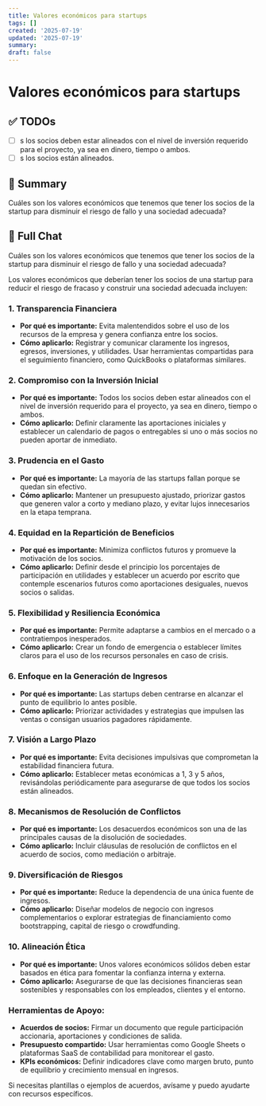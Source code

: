 ```yaml
---
title: Valores económicos para startups
tags: []
created: '2025-07-19'
updated: '2025-07-19'
summary:
draft: false
---
```


# Valores económicos para startups

## ✅ TODOs
- [ ] s los socios deben estar alineados con el nivel de inversión requerido para el proyecto, ya sea en dinero, tiempo o ambos.
- [ ] s los socios están alineados.

## 📌 Summary
Cuáles son los valores económicos que tenemos que tener los socios de la startup para disminuir el riesgo de fallo y una sociedad adecuada?

## 🧠 Full Chat


Cuáles son los valores económicos que tenemos que tener los socios de la startup para disminuir el riesgo de fallo y una sociedad adecuada?



Los valores económicos que deberían tener los socios de una startup para reducir el riesgo de fracaso y construir una sociedad adecuada incluyen:

### **1. Transparencia Financiera**
- **Por qué es importante:** Evita malentendidos sobre el uso de los recursos de la empresa y genera confianza entre los socios.
- **Cómo aplicarlo:** Registrar y comunicar claramente los ingresos, egresos, inversiones, y utilidades. Usar herramientas compartidas para el seguimiento financiero, como QuickBooks o plataformas similares.

### **2. Compromiso con la Inversión Inicial**
- **Por qué es importante:** Todos los socios deben estar alineados con el nivel de inversión requerido para el proyecto, ya sea en dinero, tiempo o ambos.
- **Cómo aplicarlo:** Definir claramente las aportaciones iniciales y establecer un calendario de pagos o entregables si uno o más socios no pueden aportar de inmediato.

### **3. Prudencia en el Gasto**
- **Por qué es importante:** La mayoría de las startups fallan porque se quedan sin efectivo.
- **Cómo aplicarlo:** Mantener un presupuesto ajustado, priorizar gastos que generen valor a corto y mediano plazo, y evitar lujos innecesarios en la etapa temprana.

### **4. Equidad en la Repartición de Beneficios**
- **Por qué es importante:** Minimiza conflictos futuros y promueve la motivación de los socios.
- **Cómo aplicarlo:** Definir desde el principio los porcentajes de participación en utilidades y establecer un acuerdo por escrito que contemple escenarios futuros como aportaciones desiguales, nuevos socios o salidas.

### **5. Flexibilidad y Resiliencia Económica**
- **Por qué es importante:** Permite adaptarse a cambios en el mercado o a contratiempos inesperados.
- **Cómo aplicarlo:** Crear un fondo de emergencia o establecer límites claros para el uso de los recursos personales en caso de crisis.

### **6. Enfoque en la Generación de Ingresos**
- **Por qué es importante:** Las startups deben centrarse en alcanzar el punto de equilibrio lo antes posible.
- **Cómo aplicarlo:** Priorizar actividades y estrategias que impulsen las ventas o consigan usuarios pagadores rápidamente.

### **7. Visión a Largo Plazo**
- **Por qué es importante:** Evita decisiones impulsivas que comprometan la estabilidad financiera futura.
- **Cómo aplicarlo:** Establecer metas económicas a 1, 3 y 5 años, revisándolas periódicamente para asegurarse de que todos los socios están alineados.

### **8. Mecanismos de Resolución de Conflictos**
- **Por qué es importante:** Los desacuerdos económicos son una de las principales causas de la disolución de sociedades.
- **Cómo aplicarlo:** Incluir cláusulas de resolución de conflictos en el acuerdo de socios, como mediación o arbitraje.

### **9. Diversificación de Riesgos**
- **Por qué es importante:** Reduce la dependencia de una única fuente de ingresos.
- **Cómo aplicarlo:** Diseñar modelos de negocio con ingresos complementarios o explorar estrategias de financiamiento como bootstrapping, capital de riesgo o crowdfunding.

### **10. Alineación Ética**
- **Por qué es importante:** Unos valores económicos sólidos deben estar basados en ética para fomentar la confianza interna y externa.
- **Cómo aplicarlo:** Asegurarse de que las decisiones financieras sean sostenibles y responsables con los empleados, clientes y el entorno.

### Herramientas de Apoyo:
- **Acuerdos de socios:** Firmar un documento que regule participación accionaria, aportaciones y condiciones de salida.
- **Presupuesto compartido:** Usar herramientas como Google Sheets o plataformas SaaS de contabilidad para monitorear el gasto.
- **KPIs económicos:** Definir indicadores clave como margen bruto, punto de equilibrio y crecimiento mensual en ingresos.

Si necesitas plantillas o ejemplos de acuerdos, avísame y puedo ayudarte con recursos específicos.